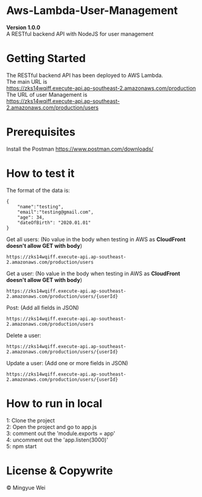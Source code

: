 # Aws-Lambda-User-Management
**Version 1.0.0**
<br />
A RESTful backend API with NodeJS for user management

# Getting Started
The RESTful backend API has been deployed to AWS Lambda.
<br />
The main URL is
<br />https://zks14wqiff.execute-api.ap-southeast-2.amazonaws.com/production
<br />
The URL of user Management is
<br />https://zks14wqiff.execute-api.ap-southeast-2.amazonaws.com/production/users

# Prerequisites
Install the Postman https://www.postman.com/downloads/

# How to test it
The format of the data is:
```
{
    "name":"testing",
    "email":"testing@gmail.com",
    "age": 34,
    "dateOfBirth": "2020.01.01"
}
```

Get all users: (No value in the body when testing in AWS as **CloudFront doesn't allow GET with body**)
```
https://zks14wqiff.execute-api.ap-southeast-2.amazonaws.com/production/users
```
Get a user: (No value in the body when testing in AWS as **CloudFront doesn't allow GET with body**)
```
https://zks14wqiff.execute-api.ap-southeast-2.amazonaws.com/production/users/{userId}
```
Post: (Add all fields in JSON)
```
https://zks14wqiff.execute-api.ap-southeast-2.amazonaws.com/production/users
```
Delete a user:
```
https://zks14wqiff.execute-api.ap-southeast-2.amazonaws.com/production/users/{userId}
```

Update a user: (Add one or more fields in JSON)
```
https://zks14wqiff.execute-api.ap-southeast-2.amazonaws.com/production/users/{userId}
```

# How to run in local
1: Clone the project
<br />
2: Open the project and go to app.js
<br />
3: comment out the 'module.exports = app'
<br />
4: uncomment out the 'app.listen(3000)'
<br />
5: npm start

# License & Copywrite
© Mingyue Wei